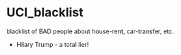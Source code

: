 # UCI_blacklist
blacklist of BAD people about house-rent, car-transfer, etc.

* Hilary Trump - a total lier!
